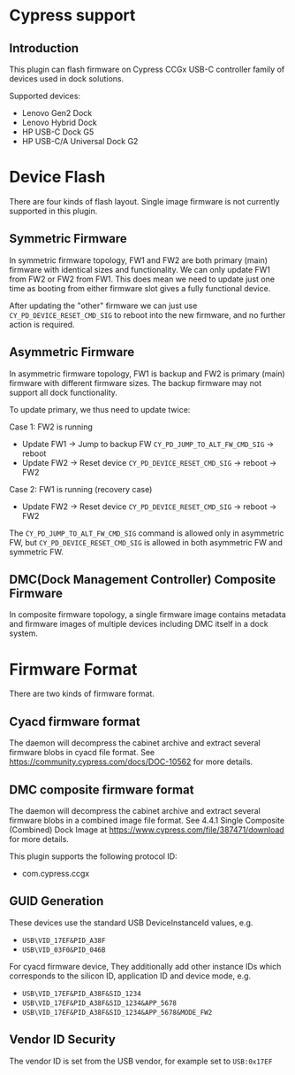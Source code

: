 Cypress support
===============

Introduction
------------
This plugin can flash firmware on Cypress CCGx USB-C controller family of
devices used in dock solutions.

Supported devices:

 * Lenovo Gen2 Dock
 * Lenovo Hybrid Dock
 * HP USB-C Dock G5
 * HP USB-C/A Universal Dock G2

Device Flash
============

There are four kinds of flash layout. Single image firmware is not currently
supported in this plugin.

Symmetric Firmware
------------------

In symmetric firmware topology, FW1 and FW2 are both primary (main) firmware
with identical sizes and functionality. We can only update FW1 from FW2 or FW2
from FW1. This does mean we need to update just one time as booting from either
firmware slot gives a fully functional device.

After updating the "other" firmware we can just use `CY_PD_DEVICE_RESET_CMD_SIG`
to reboot into the new firmware, and no further action is required.

Asymmetric Firmware
-------------------

In asymmetric firmware topology, FW1 is backup and FW2 is primary (main)
firmware with different firmware sizes. The backup firmware may not support all
dock functionality.

To update primary, we thus need to update twice:

Case 1: FW2 is running

 * Update FW1 -> Jump to backup FW `CY_PD_JUMP_TO_ALT_FW_CMD_SIG` -> reboot
 * Update FW2 -> Reset device `CY_PD_DEVICE_RESET_CMD_SIG` -> reboot -> FW2

Case 2: FW1 is running (recovery case)

 * Update FW2 ->  Reset device `CY_PD_DEVICE_RESET_CMD_SIG` -> reboot -> FW2

The `CY_PD_JUMP_TO_ALT_FW_CMD_SIG` command is allowed only in asymmetric FW, but
`CY_PD_DEVICE_RESET_CMD_SIG` is allowed in both asymmetric FW and symmetric FW.

DMC(Dock Management Controller) Composite Firmware
---------------------------------------------------

In composite firmware topology, a single firmware image contains metadata and
firmware images of multiple devices including DMC itself in a dock system.


Firmware Format
===============

There are two kinds of firmware format.

Cyacd firmware format
---------------------

The daemon will decompress the cabinet archive and extract several firmware
blobs in cyacd file format. See https://community.cypress.com/docs/DOC-10562
for more details.

DMC composite firmware format
------------------------------

The daemon will decompress the cabinet archive and extract several firmware
blobs in a combined image file format. See 4.4.1 Single Composite
(Combined) Dock Image at https://www.cypress.com/file/387471/download
for more details.

This plugin supports the following protocol ID:

 * com.cypress.ccgx

GUID Generation
---------------

These devices use the standard USB DeviceInstanceId values, e.g.

 * `USB\VID_17EF&PID_A38F`
 * `USB\VID_03F0&PID_046B`

For cyacd firmware device,
 They additionally add other instance IDs which corresponds to the silicon ID,
 application ID and device mode, e.g.

 * `USB\VID_17EF&PID_A38F&SID_1234`
 * `USB\VID_17EF&PID_A38F&SID_1234&APP_5678`
 * `USB\VID_17EF&PID_A38F&SID_1234&APP_5678&MODE_FW2`

Vendor ID Security
------------------

The vendor ID is set from the USB vendor, for example set to `USB:0x17EF`

